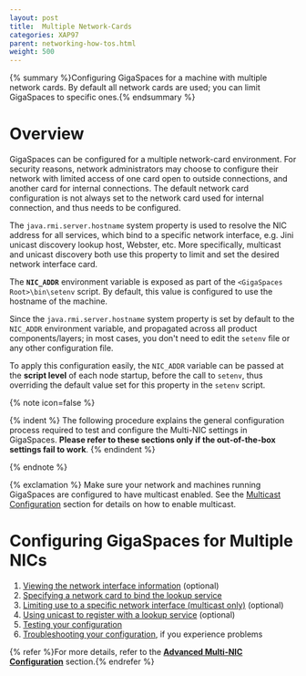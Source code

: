 ```yaml
---
layout: post
title:  Multiple Network-Cards
categories: XAP97
parent: networking-how-tos.html
weight: 500
---
```


{% summary %}Configuring GigaSpaces for a machine with multiple network cards. By default all network cards are used; you can limit GigaSpaces to specific ones.{% endsummary %}

# Overview

GigaSpaces can be configured for a multiple network-card environment. For security reasons, network administrators may choose to configure their network with limited access of one card open to outside connections, and another card for internal connections. The default network card configuration is not always set to the network card used for internal connection, and thus needs to be configured.

The `java.rmi.server.hostname` system property is used to resolve the NIC address for all services, which bind to a specific network interface, e.g. Jini unicast discovery lookup host, Webster, etc. More specifically, multicast and unicast discovery both use this property to limit and set the desired network interface card.

The **`NIC_ADDR`** environment variable is exposed as part of the `<GigaSpaces Root>\bin\setenv` script. By default, this value is configured to use the hostname of the machine.

Since the `java.rmi.server.hostname` system property is set by default to the `NIC_ADDR` environment variable, and propagated across all product components/layers; in most cases, you don't need to edit the `setenv` file or any other configuration file.

To apply this configuration easily, the `NIC_ADDR` variable can be passed at the **script level** of each node startup, before the call to `setenv`, thus overriding the default value set for this property in the `setenv` script.

{% note icon=false %}

{% indent %}
The following procedure explains the general configuration process required to test and configure the Multi-NIC settings in GigaSpaces.
**Please refer to these sections only if the out-of-the-box settings fail to work**.
{% endindent %}

{% endnote %}

{% exclamation %} Make sure your network and machines running GigaSpaces are configured to have multicast enabled. See the [Multicast Configuration](./how-to-configure-multicast.html) section for details on how to enable multicast.

# Configuring GigaSpaces for Multiple NICs

1. [Viewing the network interface information](./advanced-multi-nic-configuration.html#1) (optional)
1. [Specifying a network card to bind the lookup service](./advanced-multi-nic-configuration.html#2)
1. [Limiting use to a specific network interface (multicast only)](./advanced-multi-nic-configuration.html#3) (optional)
1. [Using unicast to register with a lookup service](./advanced-multi-nic-configuration.html#4) (optional)
1. [Testing your configuration](./advanced-multi-nic-configuration.html#5)
1. [Troubleshooting your configuration](./advanced-multi-nic-configuration.html#6), if you experience problems

{% refer %}For more details, refer to the **[Advanced Multi-NIC Configuration](./advanced-multi-nic-configuration.html)** section.{% endrefer %}
